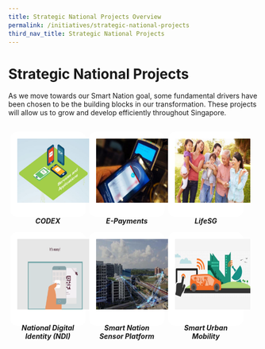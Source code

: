 ```yaml
---
title: Strategic National Projects Overview
permalink: /initiatives/strategic-national-projects
third_nav_title: Strategic National Projects
---
```


# Strategic National Projects

As we move towards our Smart Nation goal, some fundamental drivers have been chosen to be the building blocks in our transformation. These projects will allow us to grow and develop efficiently throughout Singapore. 

<style>
/*--------------------------------------------------------------
CODE FROM MSE: START OF policies PAGE CARDS FLEXBOX LAYOUT AND STYLES
--------------------------------------------------------------*/

/* refrain from using pure img selector as it changes the MSE logo size */
#policies-container > section > div > a > img {
    display: block;
    border: 0;
    width: 100%;
    height: 75%;
    padding: 1em;
    border-radius: 15px 15px 0px 0px;
}

.card {
    flex: 1 0 500px;
    box-sizing: border-box;
    margin: 1rem .25em;
    background: white;
    margin-bottom: 1em;
    /* border: 0.13em solid rgba(0,0,0,.2); */
    border-radius: 15px;
    /* box-shadow: 2px 2px 6px 0px  rgba(0,0,0,0.3); */
}

.card a {
  color: inherit;
  text-decoration: none; /* no underline */
}

.card-content h6 {
    padding: .5em;
    margin-top: 0.5em;
    margin-bottom: .5em;
    font-weight: bold;
    color: inherit;
    text-decoration: none;
}

.card:hover {
    transition: all 0.0s ease-out;
    box-shadow: 0px 4px 8px rgba(38, 38, 38, 0.2);
    /* top: -4px; */
    border: 2px solid #cccccc;
    background-color: white;
    margin-top: 0.5em;
    margin-bottom: .5em;
  }

.card a:hover {
  color: black;
  text-decoration: none; /* no underline */
}

/* Flexbox stuff */

.cards {
    display: flex;
    flex-wrap: wrap;
    margin: 0 auto;
    /* padding: 0 1em; */
    text-align: center;
 }

@media screen and (min-width: 40em) {
    .card {
       max-width: calc(50% -  1em);
    }
}

@media screen and (min-width: 60em) {
    .card {
        max-width: calc(33% - 1em);
    }
}

@media screen and (min-width: 52em) {
    .img {
        max-width: 52em;
    }
}

@media screen and (max-width : 480px) {
	.card { 
        max-width: 100%; }
}

/*--------------------------------------------------------------
CODE FROM MSE: END OF policies PAGE CARDS FLEXBOX LAYOUT AND STYLES
--------------------------------------------------------------*/
</style>

<main id="policies-container">
<section class="cards">
    <div class="card">
        <a href="/initiatives/strategic-national-projects/codex">
                <img src="/images/initiatives/overview-pages/codex.png">
            <div class="card-content">
                <h6>CODEX</h6>
            </div><!-- .card-content -->
        </a>
    </div><!-- .card -->
        <div class="card">
        <a href="/initiatives/strategic-national-projects/e-payments">
                <img src="/images/initiatives/overview-pages/e-payments.png">
            <div class="card-content">
                <h6>E-Payments</h6>
            </div><!-- .card-content -->
        </a>
    </div><!-- .card -->
    <div class="card">
        <a href="/initiatives/strategic-national-projects/lifesg">
                <img src="/images/initiatives/overview-pages/LifeSG.png">
            <div class="card-content">
                <h6>LifeSG</h6>
            </div><!-- .card-content -->
        </a>
    </div><!-- .card -->
    <div class="card">
        <a href="/initiatives/strategic-national-projects/national-digital-identity">
                <img src="/images/initiatives/overview-pages/national-digital-identity.png">
            <div class="card-content">
                <h6>National Digital Identity (NDI)</h6>
            </div><!-- .card-content -->
        </a>
    </div><!-- .card -->
    <div class="card">
        <a href="/initiatives/strategic-national-projects/smart-nation-sensor-platform">
                <img src="/images/initiatives/overview-pages/smart-nation-sensor-platform.png">
            <div class="card-content">
                <h6>Smart Nation Sensor Platform</h6>
            </div><!-- .card-content -->
        </a>
    </div><!-- .card -->
    <div class="card">
        <a href="/initiatives/strategic-national-projects/smart-urban-mobility">
                <img src="/images/initiatives/overview-pages/smart-urban-mobility.png">
            <div class="card-content">
                <h6>Smart Urban Mobility</h6>
            </div><!-- .card-content -->
        </a>
    </div><!-- .card -->
</section><!-- .cards -->



</main>

